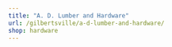 ```yaml
---
title: "A. D. Lumber and Hardware"
url: /gilbertsville/a-d-lumber-and-hardware/
shop: hardware
---
```

